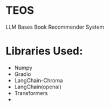 # TEOS
LLM Bases Book Recommender System

# Libraries Used:
- Numpy
- Gradio
- LangChain-Chroma
- LangChain(openai)
- Transformers
- 